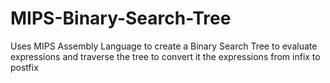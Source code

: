 # MIPS-Binary-Search-Tree
Uses MIPS Assembly Language to create a Binary Search Tree to evaluate expressions and traverse the tree to convert it the expressions from infix to postfix
